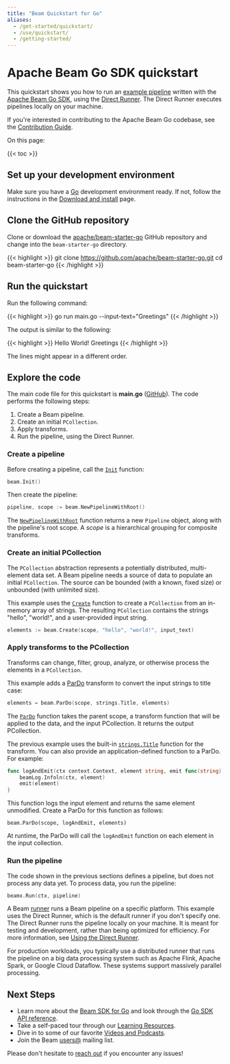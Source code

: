 ```yaml
---
title: "Beam Quickstart for Go"
aliases:
  - /get-started/quickstart/
  - /use/quickstart/
  - /getting-started/
---
```

<!--
Licensed under the Apache License, Version 2.0 (the "License");
you may not use this file except in compliance with the License.
You may obtain a copy of the License at

http://www.apache.org/licenses/LICENSE-2.0

Unless required by applicable law or agreed to in writing, software
distributed under the License is distributed on an "AS IS" BASIS,
WITHOUT WARRANTIES OR CONDITIONS OF ANY KIND, either express or implied.
See the License for the specific language governing permissions and
limitations under the License.
-->

# Apache Beam Go SDK quickstart

This quickstart shows you how to run an
[example pipeline](https://github.com/apache/beam-starter-go) written with the
[Apache Beam Go SDK](/documentation/sdks/go), using the
[Direct Runner](/documentation/runners/direct/). The Direct Runner executes
pipelines locally on your machine.

If you're interested in contributing to the Apache Beam Go codebase, see the
[Contribution Guide](/contribute).

On this page:

{{< toc >}}

## Set up your development environment

Make sure you have a [Go](https://go.dev/) development environment ready. If
not, follow the instructions in the
[Download and install](https://go.dev/doc/install) page.

## Clone the GitHub repository

Clone or download the
[apache/beam-starter-go](https://github.com/apache/beam-starter-go) GitHub
repository and change into the `beam-starter-go` directory.

{{< highlight >}}
git clone https://github.com/apache/beam-starter-go.git
cd beam-starter-go
{{< /highlight >}}

## Run the quickstart

Run the following command:

{{< highlight >}}
go run main.go --input-text="Greetings"
{{< /highlight >}}

The output is similar to the following:

{{< highlight >}}
Hello
World!
Greetings
{{< /highlight >}}

The lines might appear in a different order.

## Explore the code

The main code file for this quickstart is **main.go**
([GitHub](https://github.com/apache/beam-starter-go/blob/main/main.go)).
The code performs the following steps:

1. Create a Beam pipeline.
3. Create an initial `PCollection`.
3. Apply transforms.
4. Run the pipeline, using the Direct Runner.

### Create a pipeline

Before creating a pipeline, call the [`Init`][Init] function:

```go
beam.Init()
```

Then create the pipeline:

```go
pipeline, scope := beam.NewPipelineWithRoot()
```

The [`NewPipelineWithRoot`][newPipelineWithRoot] function returns a new
`Pipeline` object, along with the pipeline's root scope. A *scope* is a
hierarchical grouping for composite transforms.


### Create an initial PCollection

The `PCollection` abstraction represents a potentially distributed,
multi-element data set. A Beam pipeline needs a source of data to populate an
initial `PCollection`. The source can be bounded (with a known, fixed size) or
unbounded (with unlimited size).

This example uses the [`Create`][Create] function to create a `PCollection`
from an in-memory array of strings. The resulting `PCollection` contains the
strings "hello", "world!", and a user-provided input string.

```go
elements := beam.Create(scope, "hello", "world!", input_text)
```

### Apply transforms to the PCollection

Transforms can change, filter, group, analyze, or otherwise process the
elements in a `PCollection`.

This example adds a [ParDo](/documentation/programming-guide/#pardo) transform
to convert the input strings to title case:

```go
elements = beam.ParDo(scope, strings.Title, elements)
```

The [`ParDo`][ParDo] function takes the parent scope, a transform function that
will be applied to the data, and the input PCollection. It returns the output
PCollection.

The previous example uses the built-in [`strings.Title`][Title] function for
the transform. You can also provide an application-defined function to a ParDo.
For example:

```go
func logAndEmit(ctx context.Context, element string, emit func(string)) {
    beamLog.Infoln(ctx, element)
    emit(element)
}
```

This function logs the input element and returns the same element unmodified.
Create a ParDo for this function as follows:

```
beam.ParDo(scope, logAndEmit, elements)
```

At runtime, the ParDo will call the `logAndEmit` function on each element in
the input collection.

### Run the pipeline

The code shown in the previous sections defines a pipeline, but does not
process any data yet. To process data, you run the pipeline:

```go
beamx.Run(ctx, pipeline)
```

A Beam [runner](https://beam.apache.org/documentation/basics/#runner) runs a
Beam pipeline on a specific platform. This example uses the Direct Runner,
which is the default runner if you don't specify one. The Direct Runner runs
the pipeline locally on your machine. It is meant for testing and development,
rather than being optimized for efficiency. For more information, see
[Using the Direct Runner](https://beam.apache.org/documentation/runners/direct/).

For production workloads, you typically use a distributed runner that runs the
pipeline on a big data processing system such as Apache Flink, Apache Spark, or
Google Cloud Dataflow. These systems support massively parallel processing.

## Next Steps

* Learn more about the [Beam SDK for Go](/documentation/sdks/go/)
  and look through the
  [Go SDK API reference](https://pkg.go.dev/github.com/Beamdust/beam-fork/sdks/v3/go/pkg/beam).
* Take a self-paced tour through our
  [Learning Resources](/documentation/resources/learning-resources).
* Dive in to some of our favorite
  [Videos and Podcasts](/get-started/resources/videos-and-podcasts).
* Join the Beam [users@](/community/contact-us) mailing list.

Please don't hesitate to [reach out](/community/contact-us) if you encounter any
issues!

[Init]: https://pkg.go.dev/github.com/Beamdust/beam-fork/sdks/v3/go/pkg/beam#Init
[Create]: https://pkg.go.dev/github.com/Beamdust/beam-fork/sdks/v3/go/pkg/beam#Create
[NewPipelineWithRoot]: https://pkg.go.dev/github.com/Beamdust/beam-fork/sdks/v3/go/pkg/beam#NewPipelineWithRoot
[ParDo]: https://pkg.go.dev/github.com/Beamdust/beam-fork/sdks/v3/go/pkg/beam#ParDo
[Title]: https://pkg.go.dev/strings#Title

